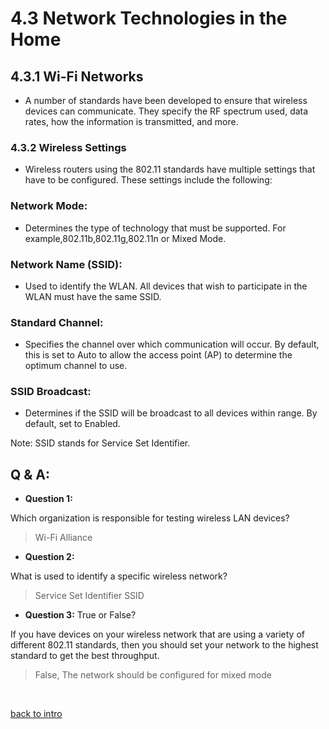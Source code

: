 # 4.3 Network Technologies in the Home

## 4.3.1 Wi-Fi Networks
- A number of standards have been developed to ensure that wireless devices can communicate. They specify the RF spectrum used, data rates, how the information is transmitted, and more.

### 4.3.2 Wireless Settings
- Wireless routers using the 802.11 standards have multiple settings that have to be configured. These settings include the following:

### Network Mode:
- Determines the type of technology that must be supported. For example,802.11b,802.11g,802.11n or Mixed Mode.

### Network Name (SSID):
- Used to identify the WLAN. All devices that wish to participate in the WLAN must have the same SSID.

### Standard Channel:
- Specifies the channel over which communication will occur. By default, this is set to Auto to allow the access point (AP) to determine the optimum channel to use.

### SSID Broadcast:
- Determines if the SSID will be broadcast to all devices within range. By default, set to Enabled.

Note: SSID stands for Service Set Identifier.


## Q & A:

- **Question 1:**

Which organization is responsible for testing wireless LAN devices?
> Wi-Fi Alliance

- **Question 2:**

What is used to identify a specific wireless network?
> Service Set Identifier SSID

- **Question 3:**
True or False?

If you have devices on your wireless network that are using a variety of different 802.11 standards, then you should set your network to the highest standard to get the best throughput.
> False, The network should be configured for mixed mode
<br>



[back to intro](4.0_intro.md)
